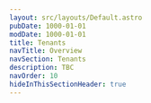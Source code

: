 ```yaml
---
layout: src/layouts/Default.astro
pubDate: 1000-01-01
modDate: 1000-01-01
title: Tenants
navTitle: Overview
navSection: Tenants
description: TBC
navOrder: 10
hideInThisSectionHeader: true
---
```


